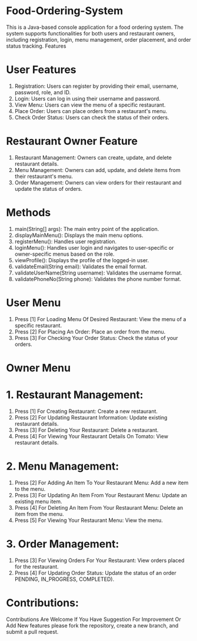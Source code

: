 # Food-Ordering-System
This is a Java-based console application for a food ordering system. The system supports functionalities for both users and restaurant owners, including registration, login, menu management, order placement, and order status tracking.
Features
# User Features
1. Registration: Users can register by providing their email, username, password, role, and ID.
2. Login: Users can log in using their username and password.
3. View Menu: Users can view the menu of a specific restaurant.
4. Place Order: Users can place orders from a restaurant's menu.
5. Check Order Status: Users can check the status of their orders.
# Restaurant Owner Feature
1. Restaurant Management: Owners can create, update, and delete restaurant details.
2. Menu Management: Owners can add, update, and delete items from their restaurant's menu.
3. Order Management: Owners can view orders for their restaurant and update the status of orders.
 # Methods
1. main(String[] args): The main entry point of the application.
2. displayMainMenu(): Displays the main menu options.
3. registerMenu(): Handles user registration.
4. loginMenu(): Handles user login and navigates to user-specific or owner-specific menus based on the role.
5. viewProfile(): Displays the profile of the logged-in user.
6. validateEmail(String email): Validates the email format.
7. validateUserName(String username): Validates the username format.
8. validatePhoneNo(String phone): Validates the phone number format.
# User Menu
1. Press [1] For Loading Menu Of Desired Restaurant: View the menu of a specific restaurant.
2. Press [2] For Placing An Order: Place an order from the menu.
3. Press [3] For Checking Your Order Status: Check the status of your orders.
# Owner Menu
# 1. Restaurant Management:
1. Press [1] For Creating Restaurant: Create a new restaurant.
2. Press [2] For Updating Restaurant Information: Update existing restaurant details.
3. Press [3] For Deleting Your Restaurant: Delete a restaurant.
4. Press [4] For Viewing Your Restaurant Details On Tomato: View restaurant details.
# 2. Menu Management:
1. Press [2] For Adding An Item To Your Restaurant Menu: Add a new item to the menu.
2. Press [3] For Updating An Item From Your Restaurant Menu: Update an existing menu item.
3. Press [4] For Deleting An Item From Your Restaurant Menu: Delete an item from the menu.
4. Press [5] For Viewing Your Restaurant Menu: View the menu.
# 3. Order Management:
1. Press [3] For Viewing Orders For Your Restaurant: View orders placed for the restaurant.
4. Press [4] For Updating Order Status: Update the status of an order PENDING, IN_PROGRESS, COMPLETED).
# Contributions:
Contributions Are Welcome If You Have Suggestion For Improvement Or Add New features please fork the repository, create a new branch, and submit a pull request.
